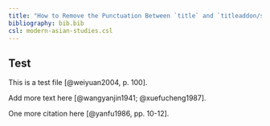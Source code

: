 ```yaml
---
title: "How to Remove the Punctuation Between `title` and `titleaddon/subtitle`?"
bibliography: bib.bib
csl: modern-asian-studies.csl
---
```


## Test

This is a test file [@weiyuan2004, p. 100].

Add more text here [@wangyanjin1941; @xuefucheng1987].

One more citation here [@yanfu1986, pp. 10-12].
